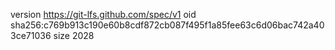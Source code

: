 version https://git-lfs.github.com/spec/v1
oid sha256:c769b913c190e60b8cdf872cb087f495f1a85fee63c6d06bac742a403ce71036
size 2028
